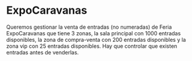 # ExpoCaravanas
Queremos gestionar la venta de entradas (no numeradas) de Feria ExpoCaravanas que tiene 3 zonas, la sala principal con 1000 entradas disponibles, la zona de compra-venta con 200 entradas disponibles y la zona vip con 25 entradas disponibles. Hay que controlar que existen entradas antes de venderlas.
